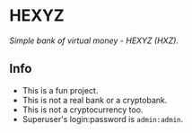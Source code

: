 # HEXYZ
_Simple bank of virtual money - HEXYZ (HXZ)._

## Info
- This is a fun project.
- This is not a real bank or a cryptobank.
- This is not a cryptocurrency too.
- Superuser's login:password is `admin:admin`.
